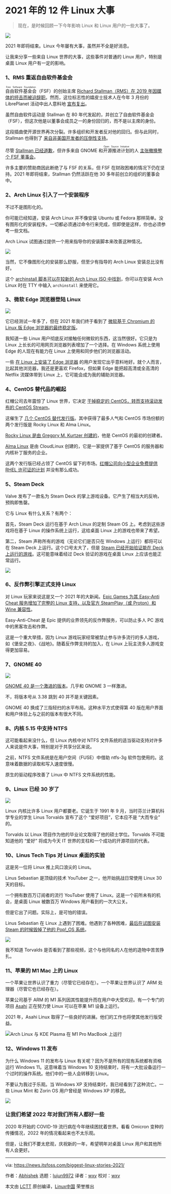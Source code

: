 [#]: subject: "12 Biggest Linux Stories of the Year 2021"
[#]: via: "https://news.itsfoss.com/biggest-linux-stories-2021/"
[#]: author: "Abhishek https://news.itsfoss.com/author/root/"
[#]: collector: "lujun9972"
[#]: translator: "wxy"
[#]: reviewer: "wxy"
[#]: publisher: "wxy"
[#]: url: "https://linux.cn/article-14103-1.html"

2021 年的 12 件 Linux 大事
======

> 现在，是时候回顾一下今年影响 Linux 和 Linux 用户的一些大事了。

![](https://i0.wp.com/news.itsfoss.com/wp-content/uploads/2021/12/biggest-linux-stories-2021.png?w=1200&ssl=1)

2021 年即将结束。Linux 今年屡有大事，虽然并不全是好消息。

让我来分享一些来自 Linux 世界的大事，这些事件对普通的 Linux 用户，特别是桌面 Linux 用户有一定的影响。

### 1、RMS 重返自由软件基金会

<ruby>自由软件基金会<rt>Free Software Foundation</rt></ruby>（FSF）的创始主席 [Richard Stallman（RMS）在 2019 年因媒体的抨击而被迫辞职][1]。然而，这位标志性的嬉皮士技术人在今年 3 月份的 LibrePlanet 活动中出人意料地 [宣布复出][2]。

虽然自由软件运动是 Stallman 在 80 年代发起的，并创立了自由软件基金会（FSF），但这次他是以董事会成员之一的身份回归的，而不是以主席的身份。

这段插曲使开源世界再次分裂。许多组织和开发者反对他的回归。但与此同时，Stallman 也得到了 [来自非美国开发者的压倒性支持][3]。

尽管 [Stallman 已经道歉][4]，但许多来自 GNOME 和<ruby>开源推进计划<rt>Open Source Initiative</rt></ruby>的人 [主张撤换整个 FSF 董事会][5]。

许多主要的赞助商因此断绝了与 FSF 的关系，但 FSF 在财政困难的情况下仍在坚持。2021 年即将结束，Stallman 仍然活跃在他 30 多年前创立的组织的董事会中。

### 2、Arch Linux 引入了一个安装程序

不过不是图形化的。

你可能已经知道，安装 Arch Linux 并不像安装 Ubuntu 或 Fedora 那样简单。没有图形化的安装程序。一切都必须通过命令行来完成，但即使是这样，你也必须参考一些文档。

Arch Linux 试图通过提供一个用来指导你的安装脚本来改善这种情况。

![][6]

当然，它不像图形化的安装那么舒服，但至少有指导的 Arch Linux 安装总比没有好。

这个 [archinstall 脚本可以在较新的 Arch Linux ISO 中找到][7]，你可以在安装 Arch Linux 时在 TTY 中输入 `archinstall` 来使用它。

### 3、微软 Edge 浏览器登陆 Linux

![][8]

它已经测试一年多了，但在 2021 年我们终于看到了 [微软基于 Chromium 的 Linux 版 Edge 浏览器的最终稳定版][9]。

我知道一些 Linux 用户彻底反对接触任何微软的东西，这当然很好。它只是为 Linux 上长长的可用网页浏览器列表增加了一个选择。在 Windows 系统上使用 Edge 的人现在有能力在 Linux 上使用和同步他们的浏览器活动。

一些 [在 Linux 上安装了 Edge 浏览器][10] 的用户发现它出乎意料地好。就个人而言，比起其他浏览器，我还是更喜欢 Firefox，但如果 Edge 能把超高清或全高清的 Netflix 流媒体带到 Linux 上，它可能会成为我的辅助浏览器。

### 4、CentOS 替代品的崛起

红帽公司去年震惊了 Linux 世界，它决定 [干掉稳定的 CentOS，转而支持滚动发布的 CentOS Stream][11]。

这催生了 [几个 CentOS 替代发行版][12]。其中获得了最多人气和 CentOS 市场份额的两个发行版是 Rocky Linux 和 Alma Linux。

[Rocky Linux 是由 Gregory M. Kurtzer 创建的][13]，他是 CentOS 的最初的创建者。

[Alma Linux][14] 是由 CloudLinux 创建的，它是一家提供了基于 CentOS 的服务器和内核补丁服务的企业。

这两个发行版已经占领了 CentOS 留下的市场。[红帽公司向小型企业免费提供 RHEL 许可证的计划][15] 并没有那么成功。

### 5、Steam Deck

Valve 发布了一款名为 Steam Deck 的掌上游戏设备。它产生了相当大的反响，预购即售罄。

它与 Linux 有什么关系？有两个：

首先，Steam Deck 运行在基于 Arch Linux 的定制 Steam OS 上。考虑到这些游戏将在基于 Linux 的操作系统上运行，这给桌面 Linux 上的游戏也带来了希望。

第二，Steam 声称所有的游戏（无论它们是否只在 Windows 上运行）都将可以在 Steam Deck 上运行。这个口号太大了，但是 [Steam 已经开始验证能在 Deck 上运行的游戏][16]。这可能意味着经过 Deck 验证的游戏在桌面 Linux 上应该也能正常运行。

![][17]

### 6、反作弊引擎正式支持 Linux

对 Linux 玩家来说这是又一个 2021 年的大新闻。[Epic Games 为其 Easy-Anti Cheat 服务增加了完整的 Linux 支持，以及官方 SteamPlay（或 Proton）和 Wine 兼容性][18]。

Easy-Anti-Cheat 是 Epic 提供的业界领先的反作弊服务，可以防止多人 PC 游戏中的黑客攻击和作弊。

这是一个重大举措，因为 Linux 游戏玩家经常被禁止参与许多流行的多人游戏，如《堡垒之夜》、《战地》。随着反作弊支持的加入，在 Linux 上玩主流多人游戏变得更加容易。

### 7、GNOME 40

![][19]

[GNOME 40 是一个激进的版本][20]。几乎和 GNOME 3 一样激进。

不，将版本号从 3.38 跳到 40 并不是关键因素。

GNOME 40 换成了三指轻扫的水平布局。这种水平方式使得第 40 版在用户界面和用户体验上与之前的版本有很大不同。

### 8、内核 5.15 中支持 NTFS

这可能看起来没什么，但 Linux 内核中对 NTFS 文件系统的适当驱动支持对许多人来说是件大事，特别是对于共享分区来说。

之前，NTFS 文件系统是在用户空间（FUSE）中借助 ntfs-3g 软件包使用的。这意味着数据的读取和写入速度很慢。

原生的驱动程序改善了 Linux 中 NTFS 文件系统的性能。

### 9、Linux 已经 30 岁了

![][21]

Linux 内核比许多 Linux 用户都要老。它诞生于 1991 年 9 月，当时芬兰计算机科学专业的学生 Linus Torvalds 宣布了这个 “爱好项目”，它本应不是 “大而专业” 的。

Torvalds 以 Linux 项目作为他的毕业论文取得了他的硕士学位。Torvalds 不可能知道他的 “爱好” 将成为今天 IT 世界的支柱和一个成功的开源项目的代表。

### 10、Linus Tech Tips 对 Linux 桌面的实验

这是另一位将 Linux 推上风口浪尖的 Linus。

Linus Sebastian 是顶级的技术 YouTuber 之一，他开始挑战日常使用 Linux 30 天的目标。

一个拥有数百万订阅者的流行 YouTuber 使用了 Linux。这是一个前所未有的机会，是桌面 Linux 被数百万 Windows 用户看到的一次大公关。

但是它出了问题。实际上，是可怕的错误。

Linus Sebastian 在 Linux 上遇到了困难。他遇到了各种困难，[最后在试图安装 Steam 的时候毁掉了他的 Pop!_OS 系统][22]。

![][23]

我不知道 Torvalds 是否看到了那些视频，这个与他同名的人在他的造物中苦苦挣扎。

### 11、苹果的 M1 Mac 上的 Linux

一个苹果让世界认识了重力（尽管它已经存在）。一个苹果让世界认识了 ARM 处理器（尽管它也已经存在）。

苹果公司基于 ARM 的 M1 系列因其性能提升而在用户中大受欢迎。有一个专门的项目 [Asahi][24] 正在努力使 Linux 可以在苹果 M1 设备上运行。

2021 年，Asahi Linux 取得了一些良好的进展。他们的工作也将使其他发行版受益。

![Arch Linux 与 KDE Plasma 在 M1 Pro MacBook 上运行][25]

### 12、Windows 11 发布

为什么 Windows 11 的发布与 Linux 有关呢？因为不是所有的现有系统都有资格运行 Windows 11。这意味着当 Windows 10 支持结束时，将有一大批设备运行一个过时的操作系统。他们中的一些人会转移到 Linux。

不要认为我过于乐观。当 Windows XP 支持结束时，我已经看到了这种流亡。一些 Linux Mint 和 Zorin OS 用户曾经是 Windows XP 的移民。

![][26]

### 让我们希望 2022 年对我们所有人都好一些

2020 年开始的 COVID-19 流行病在今年继续困扰着世界。看看 Omicron 变种的传播情况，2022 年的情况看起来也不太乐观。

但是，让我们不要太悲观，庆祝新的一年，希望明年对桌面 Linux 用户和其他所有人会更好。

--------------------------------------------------------------------------------

via: https://news.itsfoss.com/biggest-linux-stories-2021/

作者：[Abhishek][a]
选题：[lujun9972][b]
译者：[wxy](https://github.com/wxy)
校对：[wxy](https://github.com/wxy)

本文由 [LCTT](https://github.com/LCTT/TranslateProject) 原创编译，[Linux中国](https://linux.cn/) 荣誉推出

[a]: https://news.itsfoss.com/author/root/
[b]: https://github.com/lujun9972
[1]: https://itsfoss.com/richard-stallman-controversy/
[2]: https://news.itsfoss.com/richard-stallman-is-back-at-fsf/
[3]: https://news.itsfoss.com/stallman-supporters-not-giving-up/
[4]: https://news.itsfoss.com/stallman-apologizes/
[5]: https://news.itsfoss.com/stallman-return-revolt/
[6]: https://i1.wp.com/news.itsfoss.com/wp-content/uploads/2021/04/arch-install-tool.png?w=800&ssl=1
[7]: https://news.itsfoss.com/arch-linux-easy-install/
[8]: https://i1.wp.com/news.itsfoss.com/wp-content/uploads/2021/10/microsoft-edge-beta-linux-ft.png?w=1200&ssl=1
[9]: https://news.itsfoss.com/microsoft-edge-stable-release/
[10]: https://itsfoss.com/microsoft-edge-linux/
[11]: https://itsfoss.com/centos-stream-fiasco/
[12]: https://itsfoss.com/rhel-based-server-distributions/
[13]: https://news.itsfoss.com/rocky-linux-announcement/
[14]: https://almalinux.org/
[15]: https://news.itsfoss.com/rhel-no-cost-option/
[16]: https://news.itsfoss.com/steamdeck-verified/
[17]: https://i0.wp.com/news.itsfoss.com/wp-content/uploads/2021/10/steam-deck-verified.png?w=1337&ssl=1
[18]: https://news.itsfoss.com/easy-anti-cheat-linux/
[19]: https://i2.wp.com/news.itsfoss.com/wp-content/uploads/2021/03/gnome-40-activity-overview.png?w=940&ssl=1
[20]: https://news.itsfoss.com/gnome-40-release/
[21]: https://i0.wp.com/news.itsfoss.com/wp-content/uploads/2021/12/tuxturns30.jpg?resize=1568%2C823&ssl=1
[22]: https://news.itsfoss.com/more-linux-distros-become-linus-proof/
[23]: https://i0.wp.com/news.itsfoss.com/wp-content/uploads/2021/11/linus-sebastian-nukes-pop-os-while-installing-steam-os.webp?w=1232&ssl=1
[24]: https://asahilinux.org/
[25]: https://i0.wp.com/news.itsfoss.com/wp-content/uploads/2021/12/kde-plasma-apple-m1.jpeg?resize=1568%2C1176&ssl=1
[26]: https://i2.wp.com/news.itsfoss.com/wp-content/uploads/2021/12/linux-meme-squid-game.jpg?w=1080&ssl=1